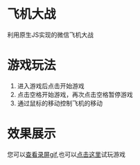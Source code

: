 # 飞机大战
利用原生JS实现的微信飞机大战
# 游戏玩法
1. 进入游戏后点击开始游戏
2. 点击空格开始游戏，再次点击空格暂停游戏
3. 通过鼠标的移动控制飞机的移动
# 效果展示
您可以[查看录屏gif](https://github.com/onechunlin/PlaneWar/blob/master/%E6%95%88%E6%9E%9C%E5%BD%95%E5%B1%8F.gif),也可以[点击这里](http://www.onechunlin.top/PlaneWar/)试玩游戏
